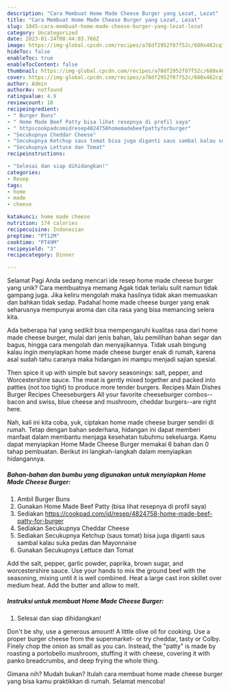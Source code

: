 ```yaml
---
description: "Cara Membuat Home Made Cheese Burger yang Lezat, Lezat"
title: "Cara Membuat Home Made Cheese Burger yang Lezat, Lezat"
slug: 1845-cara-membuat-home-made-cheese-burger-yang-lezat-lezat
category: Uncategorized
date: 2023-01-24T08:44:03.766Z
image: https://img-global.cpcdn.com/recipes/a78df2952f87f52c/680x482cq70/home-made-cheese-burger-foto-resep-utama.jpg
hideToc: false
enableToc: true
enableTocContent: false
thumbnail: https://img-global.cpcdn.com/recipes/a78df2952f87f52c/680x482cq70/home-made-cheese-burger-foto-resep-utama.jpg
cover: https://img-global.cpcdn.com/recipes/a78df2952f87f52c/680x482cq70/home-made-cheese-burger-foto-resep-utama.jpg
author: Admin
authorAv: notfound
ratingvalue: 4.9
reviewcount: 18
recipeingredient:
- " Burger Buns"
- " Home Made Beef Patty bisa lihat resepnya di profil saya"
- " httpscookpadcomidresep4824758homemadebeefpattyforburger"
- "Secukupnya Cheddar Cheese"
- "Secukupnya Ketchup saus tomat bisa juga diganti saus sambal kalau suka pedas dan Mayonnaise"
- "Secukupnya Lettuce dan Tomat"
recipeinstructions:

- "Selesai dan siap dihidangkan!"
categories:
- Resep
tags:
- home
- made
- cheese

katakunci: home made cheese 
nutrition: 174 calories
recipecuisine: Indonesian
preptime: "PT12M"
cooktime: "PT49M"
recipeyield: "3"
recipecategory: Dinner

---
```



Selamat Pagi Anda sedang mencari ide resep home made cheese burger yang unik? Cara membuatnya memang Agak tidak terlalu sulit namun tidak gampang juga. Jika keliru mengolah maka hasilnya tidak akan memuaskan dan bahkan tidak sedap. Padahal home made cheese burger yang enak seharusnya mempunyai aroma dan cita rasa yang bisa memancing selera kita.


Ada beberapa hal yang sedikit bisa mempengaruhi kualitas rasa dari home made cheese burger, mulai dari jenis bahan, lalu pemilihan bahan segar dan bagus, hingga cara mengolah dan menyajikannya. Tidak usah bingung kalau ingin menyiapkan home made cheese burger enak di rumah, karena asal sudah tahu caranya maka hidangan ini mampu menjadi sajian spesial.

Then spice it up with simple but savory seasonings: salt, pepper, and Worcestershire sauce. The meat is gently mixed together and packed into patties (not too tight) to produce more tender burgers. Recipes Main Dishes Burger Recipes Cheeseburgers All your favorite cheeseburger combos--bacon and swiss, blue cheese and mushroom, cheddar burgers--are right here.


Nah, kali ini kita coba, yuk, ciptakan home made cheese burger sendiri di rumah. Tetap dengan bahan sederhana, hidangan ini dapat memberi manfaat dalam membantu menjaga kesehatan tubuhmu sekeluarga. Kamu dapat menyiapkan Home Made Cheese Burger memakai 6 bahan dan 0 tahap pembuatan. Berikut ini langkah-langkah dalam menyiapkan hidangannya.

<!--inarticleads1-->

##### Bahan-bahan dan bumbu yang digunakan untuk menyiapkan Home Made Cheese Burger:

1. Ambil  Burger Buns
1. Gunakan  Home Made Beef Patty (bisa lihat resepnya di profil saya)
1. Sediakan  https://cookpad.com/id/resep/4824758-home-made-beef-patty-for-burger
1. Sediakan Secukupnya Cheddar Cheese
1. Sediakan Secukupnya Ketchup (saus tomat) bisa juga diganti saus sambal kalau suka pedas dan Mayonnaise
1. Gunakan Secukupnya Lettuce dan Tomat


Add the salt, pepper, garlic powder, paprika, brown sugar, and worcestershire sauce. Use your hands to mix the ground beef with the seasoning, mixing until it is well combined. Heat a large cast iron skillet over medium heat. Add the butter and allow to melt. 

<!--inarticleads2-->

##### Instruksi untuk membuat Home Made Cheese Burger:


1. Selesai dan siap dihidangkan!

Don&#39;t be shy, use a generous amount! A little olive oil for cooking. Use a proper burger cheese from the supermarket- or try cheddar, tasty or Colby. Finely chop the onion as small as you can. Instead, the &#34;patty&#34; is made by roasting a portobello mushroom, stuffing it with cheese, covering it with panko breadcrumbs, and deep frying the whole thing. 

Gimana nih? Mudah bukan? Itulah cara membuat home made cheese burger yang bisa kamu praktikkan di rumah. Selamat mencoba!
